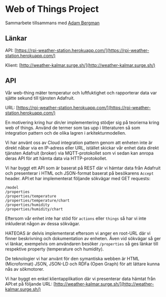 # Web of Things Project

Sammarbete tillsammans med [Adam Bergman](https://github.com/WPUtvecklare)

## Länkar

API: [https://rpi-weather-station.herokuapp.com/](https://rpi-weather-station.herokuapp.com/)

Klient: [http://weather-kalmar.surge.sh/](http://weather-kalmar.surge.sh/)

## API

Vår web-thing mäter temperatur och luftfuktighet och rapporterar data var sjätte sekund till tjänsten Adafruit.


URL: [https://rpi-weather-station.herokuapp.com/](https://rpi-weather-station.herokuapp.com/)

En motivering kring hur din/er implementering stödjer sig på teorierna kring web of things. Använd de termer som tas upp i litteraturen så som integration pattern och de olika lagren i arkitekturmodellen.

Vi har använt oss av Cloud integration pattern genom att enheten inte är direkt nåbar via en IP-adress eller URL, istället skickar vår enhet data direkt tjänsten Adafruit (broker) via MQTT-protokollet som vi sedan kan anropa deras API för att hämta data via HTTP-protokollet. 

Vi har byggt ett API som är baserat på REST där vi hämtar data från Adafruit och presenterar i HTML och JSON-format baserat på besökarens `Accept` header. API:et har implementerat följande sökvägar med GET requests:

```
/model
/properties
/properties/temperature
/properties/temperature/chart
/properties/humidity
/properties/humidity/chart
```

Eftersom vår enhet inte har stöd för `actions` eller `things` så har vi inte inkluderat någon av dessa sökvägar.

HATEOAS är delvis implementerat eftersom vi anger en root-URL där vi finner beskrivning och dokumentation av enheten. Även vid sökvägar så ger vi länkar, exempelvis om användaren besöker `/properties` så ges länkar till respektive property (temperature och humidity).

De teknologier vi har använt för den symantiska webben är HTML (Microformat) JSON, JSON-LD och RDFa (Open Graph) för att lättare kunna nås av sökmotorer.

Vi har byggt en enkel klientapplikation där vi presenterar data hämtat från API:et på följande URL: [http://weather-kalmar.surge.sh/](http://weather-kalmar.surge.sh/)
